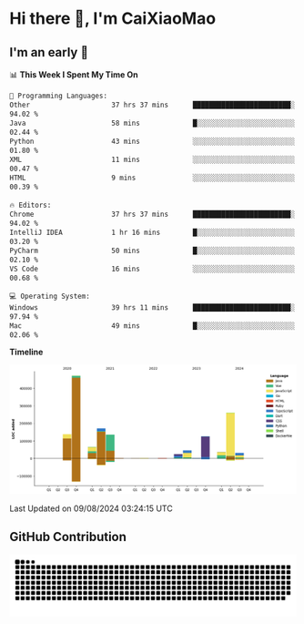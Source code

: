 # Hi there 👋, I'm CaiXiaoMao

## I'm an early 🐤
<!--START_SECTION:waka-->
📊 **This Week I Spent My Time On** 

```text
💬 Programming Languages: 
Other                    37 hrs 37 mins      ████████████████████████░   94.02 % 
Java                     58 mins             █░░░░░░░░░░░░░░░░░░░░░░░░   02.44 % 
Python                   43 mins             ░░░░░░░░░░░░░░░░░░░░░░░░░   01.80 % 
XML                      11 mins             ░░░░░░░░░░░░░░░░░░░░░░░░░   00.47 % 
HTML                     9 mins              ░░░░░░░░░░░░░░░░░░░░░░░░░   00.39 % 

🔥 Editors: 
Chrome                   37 hrs 37 mins      ████████████████████████░   94.02 % 
IntelliJ IDEA            1 hr 16 mins        █░░░░░░░░░░░░░░░░░░░░░░░░   03.20 % 
PyCharm                  50 mins             █░░░░░░░░░░░░░░░░░░░░░░░░   02.10 % 
VS Code                  16 mins             ░░░░░░░░░░░░░░░░░░░░░░░░░   00.68 % 

💻 Operating System: 
Windows                  39 hrs 11 mins      ████████████████████████░   97.94 % 
Mac                      49 mins             █░░░░░░░░░░░░░░░░░░░░░░░░   02.06 % 
```

**Timeline**

![Lines of Code chart](https://raw.githubusercontent.com/caixiaomao/caixiaomao/main/assets/bar_graph.png)


 Last Updated on 09/08/2024 03:24:15 UTC
<!--END_SECTION:waka-->

## GitHub Contribution
<picture>
  <source media="(prefers-color-scheme: dark)" srcset="/dist/snake/github-contribution-grid-snake-dark.svg" />
  <source media="(prefers-color-scheme: light)" srcset="/dist/snake/github-contribution-grid-snake.svg" />
  <img alt="github contribution grid snake animation" src="/dist/snake/github-contribution-grid-snake.svg" />
</picture>
